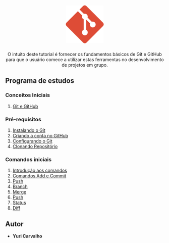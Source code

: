 <h1 align="center">
  <img src="/images//git.svg" alt="Git" width="120px" />
</h1>

<p align="center">O intuito deste tutorial é fornecer os fundamentos básicos de Git e GitHub para que o usuário comece a utilizar estas ferramentas no desenvolvimento de projetos em grupo.</p>


## Programa de estudos
### Conceitos Iniciais
1. [Git e GitHub](/0_conceitos_iniciais)
### Pré-requisitos

1. [Instalando o Git](/1_instalando_git/instalando-git.md)
2. [Criando a conta no GitHub](/1_instalando_git/criando-conta.md)
3. [Configurando o Git](/1_instalando_git/configurando-o-git.md)
4. [Clonando Repositório](/1_instalando_git/clonando-repos.md)
### Comandos iniciais

1. [Introdução aos comandos](/2_comandos/introducao_comandos.md)
2. [Comandos Add e Commit](/2_comandos/add_e_commit.md)
3. [Push](/2_comandos/push.md)
4. [Branch](/2_comandos/branch.md)
5. [Merge](/2_comandos/merge.md)
6. [Push](/2_comandos/push.md)
7. [Status](/2_comandos/status.md)
8. [Diff](/2_comandos/diff.md)



## Autor

- **Yuri Carvalho**